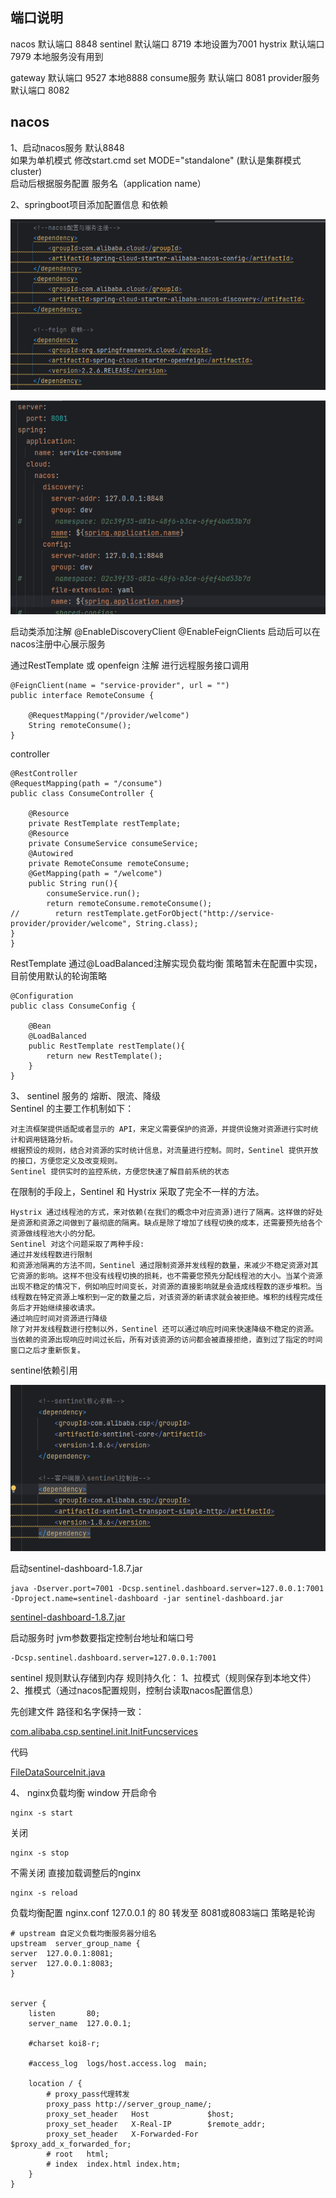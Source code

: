 ## 端口说明
nacos 默认端口 8848
sentinel 默认端口 8719  本地设置为7001
hystrix 默认端口 7979 本地服务没有用到

gateway 默认端口 9527  本地8888
consume服务 默认端口 8081
provider服务 默认端口 8082


## nacos
1、启动nacos服务   默认8848   
如果为单机模式 修改start.cmd   set MODE="standalone"    (默认是集群模式cluster)     
启动后根据服务配置 服务名（application name）

2、springboot项目添加配置信息  和依赖  

![img_2.png](img_2.png)
 

![img.png](img.png)   

启动类添加注解  @EnableDiscoveryClient  @EnableFeignClients    启动后可以在nacos注册中心展示服务

通过RestTemplate 或  openfeign 注解 进行远程服务接口调用  
    
    @FeignClient(name = "service-provider", url = "")
    public interface RemoteConsume {

        @RequestMapping("/provider/welcome")
        String remoteConsume();
    }


controller   

    @RestController
    @RequestMapping(path = "/consume")
    public class ConsumeController {
    
        @Resource
        private RestTemplate restTemplate;
        @Resource
        private ConsumeService consumeService;
        @Autowired
        private RemoteConsume remoteConsume;
        @GetMapping(path = "/welcome")
        public String run(){
            consumeService.run();
            return remoteConsume.remoteConsume();
    //        return restTemplate.getForObject("http://service-provider/provider/welcome", String.class);
    }
    }


RestTemplate 通过@LoadBalanced注解实现负载均衡  策略暂未在配置中实现，目前使用默认的轮询策略   

    @Configuration
    public class ConsumeConfig {
    
        @Bean
        @LoadBalanced
        public RestTemplate restTemplate(){
            return new RestTemplate();
        }
    }



3、 sentinel 服务的 熔断、限流、降级    
Sentinel 的主要工作机制如下：

    对主流框架提供适配或者显示的 API，来定义需要保护的资源，并提供设施对资源进行实时统计和调用链路分析。
    根据预设的规则，结合对资源的实时统计信息，对流量进行控制。同时，Sentinel 提供开放的接口，方便您定义及改变规则。
    Sentinel 提供实时的监控系统，方便您快速了解目前系统的状态    

在限制的手段上，Sentinel 和 Hystrix 采取了完全不一样的方法。     

    Hystrix 通过线程池的方式，来对依赖(在我们的概念中对应资源)进行了隔离。这样做的好处是资源和资源之间做到了最彻底的隔离。缺点是除了增加了线程切换的成本，还需要预先给各个资源做线程池大小的分配。
    Sentinel 对这个问题采取了两种手段:
    通过并发线程数进行限制
    和资源池隔离的方法不同，Sentinel 通过限制资源并发线程的数量，来减少不稳定资源对其它资源的影响。这样不但没有线程切换的损耗，也不需要您预先分配线程池的大小。当某个资源出现不稳定的情况下，例如响应时间变长，对资源的直接影响就是会造成线程数的逐步堆积。当线程数在特定资源上堆积到一定的数量之后，对该资源的新请求就会被拒绝。堆积的线程完成任务后才开始继续接收请求。
    通过响应时间对资源进行降级
    除了对并发线程数进行控制以外，Sentinel 还可以通过响应时间来快速降级不稳定的资源。当依赖的资源出现响应时间过长后，所有对该资源的访问都会被直接拒绝，直到过了指定的时间窗口之后才重新恢复。



sentinel依赖引用    

![img_3.png](img_3.png)     

启动sentinel-dashboard-1.8.7.jar          

    java -Dserver.port=7001 -Dcsp.sentinel.dashboard.server=127.0.0.1:7001 -Dproject.name=sentinel-dashboard -jar sentinel-dashboard.jar

[sentinel-dashboard-1.8.7.jar](..%2F..%2F..%2Fsoft%2Falibaba-sentinel%2Fsentinel-dashboard-1.8.7.jar)

启动服务时  jvm参数要指定控制台地址和端口号    

    -Dcsp.sentinel.dashboard.server=127.0.0.1:7001

sentinel 规则默认存储到内存  规则持久化： 1、拉模式（规则保存到本地文件）  2、推模式（通过nacos配置规则，控制台读取nacos配置信息）

先创建文件  路径和名字保持一致： 

[com.alibaba.csp.sentinel.init.InitFunc](src%2Fmain%2Fresources%2FMETA-INF%2Fservices%2Fcom.alibaba.csp.sentinel.init.InitFunc)[services](src%2Fmain%2Fresources%2FMETA-INF%2Fservices)

代码 

[FileDataSourceInit.java](src%2Fmain%2Fjava%2Forg%2Fbing%2Fserviceconsume%2Fconfig%2FFileDataSourceInit.java)


4、 nginx负载均衡
window 开启命令

    nginx -s start

关闭

    nginx -s stop

不需关闭 直接加载调整后的nginx

    nginx -s reload


负载均衡配置 nginx.conf    127.0.0.1 的 80 转发至 8081或8083端口  策略是轮询

    # upstream 自定义负载均衡服务器分组名
    upstream  server_group_name {
    server  127.0.0.1:8081;
    server  127.0.0.1:8083;
    }


    server {
        listen       80;
        server_name  127.0.0.1;

        #charset koi8-r;

        #access_log  logs/host.access.log  main;

        location / {
			# proxy_pass代理转发
			proxy_pass http://server_group_name/;
			proxy_set_header   Host             $host;
            proxy_set_header   X-Real-IP        $remote_addr;
            proxy_set_header   X-Forwarded-For  $proxy_add_x_forwarded_for;
            # root   html;
            # index  index.html index.htm;
        }
    }
